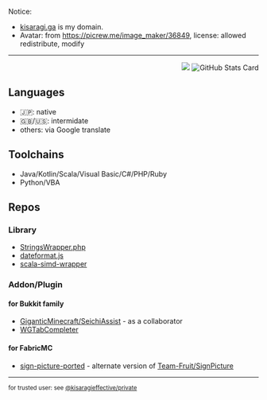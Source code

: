 Notice:
- [kisaragi.ga](https://kisaragi.ga) is my domain.
- Avatar: from https://picrew.me/image_maker/36849, license: allowed redistribute, modify
----
<div align="right">
<img src="https://github-readme-stats.vercel.app/api/top-langs/?username=KisaragiEffective&layout=compact&hide=html">

<img alt="GitHub Stats Card" src="https://github-readme-stats.vercel.app/api?username=KisaragiEffective&show_icons=true&count_private=true">
</div>

## Languages
- 🇯🇵: native
- 🇬🇧/🇺🇸: intermidate
- others: via Google translate

## Toolchains
- Java/Kotlin/Scala/Visual Basic/C#/PHP/Ruby
- Python/VBA

## Repos
### Library
- [StringsWrapper.php](https://github.com/KisaragiEffective/StringWrappers.php)
- [dateformat.js](https://github.com/KisaragiEffective/dateformat.js)
- [scala-simd-wrapper](https://github.com/KisaragiEffective/scala-simd-wrapper)

### Addon/Plugin
#### for Bukkit family
- [GiganticMinecraft/SeichiAssist](https://github.com/GiganticMinecraft/SeichiAssist) - as a collaborator
- [WGTabCompleter](https://github.com/KisaragiEffective/WGTabCompleter)

#### for FabricMC
- [sign-picture-ported](https://github.com/KisaragiEffective/sign-picture-ported) - alternate version of [Team-Fruit/SignPicture](https://github.com/Team-Fruit/SignPicture)

----
<small>for trusted user: see [@kisaragieffective/private](https://github.com/KisaragiEffective/private)</small>

